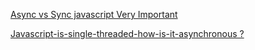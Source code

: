 [Async vs Sync javascript Very Important](https://www.freecodecamp.org/news/synchronous-vs-asynchronous-in-javascript/)

[Javascript-is-single-threaded-how-is-it-asynchronous ?](https://dev.to/bbarbour/if-javascript-is-single-threaded-how-is-it-asynchronous-56gd)